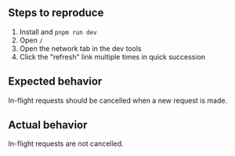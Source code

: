 ## Steps to reproduce

1. Install and `pnpm run dev`
2. Open `/`
3. Open the network tab in the dev tools
4. Click the "refresh" link multiple times in quick succession

## Expected behavior

In-flight requests should be cancelled when a new request is made.

## Actual behavior

In-flight requests are not cancelled.
